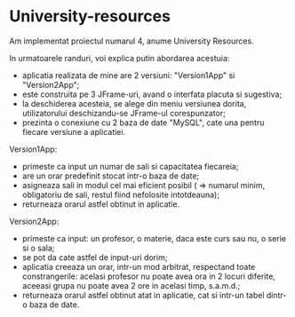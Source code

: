 # University-resources

Am implementat proiectul numarul 4, anume University Resources. 

In urmatoarele randuri, voi explica putin abordarea acestuia:
- aplicatia realizata de mine are 2 versiuni: "Version1App" si "Version2App";
- este construita pe 3 JFrame-uri, avand o interfata placuta si sugestiva;
- la deschiderea acesteia, se alege din meniu versiunea dorita, utilizatorului deschizandu-se JFrame-ul corespunzator;
- prezinta o conexiune cu 2 baza de date "MySQL", cate una pentru fiecare versiune a aplicatiei.

Version1App:
* primeste ca input un numar de sali si capacitatea fiecareia;
* are un orar predefinit stocat intr-o baza de date;
* asigneaza sali in modul cel mai eficient posibil ( => numarul minim, obligatoriu de sali, restul fiind nefolosite intotdeauna);
* returneaza orarul astfel obtinut in aplicatie.

Version2App:
* primeste ca input: un profesor, o materie, daca este curs sau nu, o serie si o sala;
* se pot da cate astfel de input-uri dorim;
* aplicatia creeaza un orar, intr-un mod arbitrat, respectand toate constrangerile: acelasi profesor nu poate avea ora in 2 locuri diferite, aceeasi grupa nu poate avea 2 ore in acelasi timp, s.a.m.d.;
* returneaza orarul astfel obtinut atat in aplicatie, cat si intr-un tabel dintr-o baza de date.
